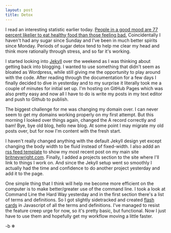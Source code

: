 ```yaml
---
layout: post
title: Detox
---
```


I read an interesting statistic earlier today. [People in a good mood are 77 percent likelier to eat healthy food than those feeling bad.](http://shine.yahoo.com/parenting/-weird-reasons-you-re-gaining-weight-200054172.html) Coincidentally I haven't had any sugar since Sunday and I've been in much better spirits since Monday. Periods of sugar detox tend to help me clear my head and think more rationally through stress, and so far it's working.

I started looking into [Jekyll](http://jekyllrb.com/) over the weekend as I was thinking about getting back into blogging. I wanted to use something that didn't seem as bloated as Wordpress, while still giving me the opportunity to play around with the code. After reading through the documentation for a few days I finally decided to dive in yesterday and to my surprise it literally took me a couple of minutes for initial set up. I'm hosting on GitHub Pages which was also pretty easy and now all I have to do is write my posts in my text editor and push to Github to publish. 

The biggest challenge for me was changing my domain over. I can never seem to get my domains working properly on my first attempt. But this morning I looked over things again, changed the A record correctly and bam! Bye, bye old blog, hello new blog. At some point I may migrate my old posts over, but for now I'm content with the fresh start.

I haven't really changed anything with the default Jekyll design yet except changing the body width to be fluid instead of fixed-width. I also addd an [rss feed template](https://github.com/snaptortoise/jekyll-rss-feeds) to show my most recent post on my main site [britneywright.com](http://britneywright.com). Finally, I added a projects section to the site where I'll link to things I work on. And since the Jekyll setup went so smoothly I actually had the time and confidence to do another project yesterday and add it to the page.

One simple thing that I think will help me become more efficient on the computer is to make better/greater use of the command line. I took a look at Command Line the Hard Way yesterday and in the first section there's a list of terms and definitions. So I got slightly sidetracked and created [flash cards](http://onebrokeb.com/projects/command-line-flash-cards/index.html) in Javascript of all the terms and definitions. I've managed to resist the feature creep urge for now, so it's pretty basic, but functional. Now I just have to use them and hopefully get my workflow moving a little faster.

-b ❄